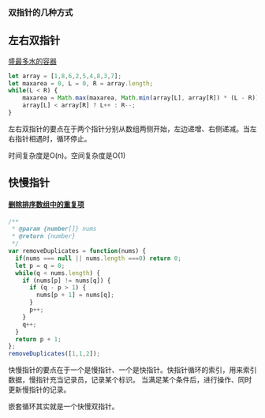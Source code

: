 ### 双指针的几种方式

## 左右双指针

[盛最多水的容器](https://leetcode-cn.com/problems/container-with-most-water/submissions/)

```javascript
let array = [1,8,6,2,5,4,8,3,7];
let maxarea = 0, L = 0, R = array.length;
while(L < R) {
	maxarea = Math.max(maxarea, Math.min(array[L], array[R]) * (L - R));
    array[L] < array[R] ? L++ : R--;
}
```

左右双指针的要点在于两个指针分别从数组两侧开始，左边递增、右侧递减。当左右指针相遇时，循环停止。

时间复杂度是O(n)。空间复杂度是O(1)

## 快慢指针

#### [删除排序数组中的重复项](https://leetcode-cn.com/problems/remove-duplicates-from-sorted-array/)

```javascript
/**
 * @param {number[]} nums
 * @return {number}
 */
var removeDuplicates = function(nums) {
  if(nums === null || nums.length ===0) return 0;
  let p = q = 0;
  while(q < nums.length) {
    if (nums[p] != nums[q]) {
      if (q - p > 1) {
        nums[p + 1] = nums[q];
      }
      p++;
    }
    q++;
  }
  return p + 1;
};
removeDuplicates([1,1,2]);
```

快慢指针的要点在于一个是慢指针、一个是快指针。快指针循环的索引，用来索引数据，慢指针充当记录员，记录某个标识。 当满足某个条件后，进行操作、同时更新慢指针的记录。

嵌套循环其实就是一个快慢双指针。

